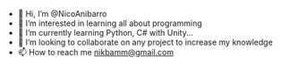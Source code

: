 - 👋 Hi, I’m @NicoAnibarro
- 👀 I’m interested in learning all about programming
- 🌱 I’m currently learning Python, C# with Unity...
- 💞️ I’m looking to collaborate on any project to increase my knowledge
- 📫 How to reach me nikbamm@gmail.com

<!---
NicoAnibarro/NicoAnibarro is a ✨ special ✨ repository because its `README.md` (this file) appears on your GitHub profile.
You can click the Preview link to take a look at your changes.
--->
